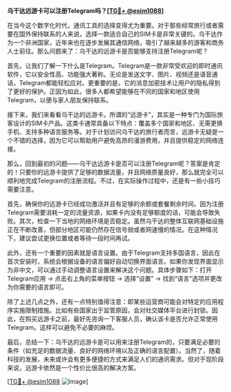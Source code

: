 **乌干达远游卡可以注册Telegram吗？[[TG💪+ @esim1088](https://t.me/s/esim1088)]**

在当今这个数字化时代，通讯工具的选择变得尤为重要。对于那些经常旅行或者需要在国外保持联系的人来说，选择一款适合自己的SIM卡是非常关键的。乌干达作为一个非洲国家，近年来也在逐步发展其通信网络，吸引了越来越多的游客和商务人士前往。那么问题来了：乌干达的远游卡是否能够支持注册Telegram呢？

首先，让我们了解一下什么是Telegram。Telegram是一款非常受欢迎的即时通讯软件，它以安全性高、功能强大著称。无论是发送文字、图片、视频还是语音通话，Telegram都能轻松应对。更重要的是，它的消息加密技术让用户的隐私得到了更好的保护。正因为如此，很多人都希望能够在不同的国家和地区使用Telegram，以便与家人朋友保持联系。

接下来，我们来看看乌干达的远游卡。所谓的“远游卡”，其实是一种专门为国际旅客设计的SIM卡产品。这类卡通常具备以下特点：覆盖多个国家和地区、无需更换手机、支持多种语言服务等。对于计划访问乌干达的旅行者而言，远游卡无疑是一个不错的选择，因为它可以帮助用户避免高昂的漫游费用，并且提供稳定的网络连接。

那么，回到最初的问题——乌干达远游卡是否可以注册Telegram呢？答案是肯定的！只要你的远游卡提供了足够的数据流量，并且网络质量良好，那么就完全可以顺利地完成Telegram的注册流程。不过，在实际操作过程中，还是有一些小技巧需要注意。

首先，确保你的远游卡已经成功激活并且有足够的余额或套餐剩余时间。因为注册Telegram需要消耗一定的流量资源，如果卡内没有足够额度的话，可能会导致失败。其次，检查一下当地的网络环境是否稳定。虽然乌干达的整体互联网基础设施正在不断改善，但部分地区可能仍然存在信号弱或者网速慢的情况。在这种情况下，建议尝试更换位置或者等待一段时间再试。

此外，还有一个重要的因素就是语言设置。由于Telegram支持多国语言，因此在首次安装时，系统会根据设备的语言偏好自动切换界面语言。如果你发现界面显示为非中文，可以通过手动调整语言设置来解决这个问题。具体步骤如下：打开Telegram应用 -> 点击右上角的菜单按钮 -> 选择“设置” -> 找到“语言”选项并更改为你需要的语言即可。

除了上述几点之外，还有一点特别值得注意：即某些运营商可能会对特定的应用程序实施限制措施。比如有些国家出于监管原因，会对社交媒体平台进行封锁。因此，在购买远游卡之前，最好先咨询一下客服人员，确认该卡是否允许正常使用Telegram。这样可以避免不必要的麻烦。

最后，总结一下：乌干达的远游卡是可以用来注册Telegram的，只要满足必要的条件（如充足的数据流量、良好的网络环境以及正确的语言配置）。当然了，随着科技的发展，未来或许会有更多便捷的方式来满足人们的通讯需求。但对于现阶段来说，远游卡依然是一个性价比很高的解决方案。

[[TG💪+ @esim1088](https://t.me/s/esim1088) ![Image](https://i.postimg.cc/4NQfJmqS/Snipaste-2025-05-13-00-14-12.png)]